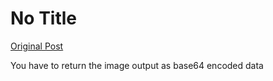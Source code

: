 # No Title

[Original Post](https://discourse.onlinedegree.iitm.ac.in/t/169029/203)

<p>You have to return the image output as base64 encoded data</p>